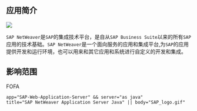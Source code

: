 ## 应用简介

![](favicon.ico)

`SAP NetWeaver`是`SAP`的集成技术平台，是自从`SAP Business Suite`以来的所有`SAP`应用的技术基础。`SAP NetWeaver`是一个面向服务的应用和集成平台,为`SAP`的应用提供开发和运行环境，也可以用来和其它应用和系统进行自定义的开发和集成。

## 影响范围

FOFA

```http
app="SAP-Web-Application-Server" && server="as java"
title="SAP NetWeaver Application Server Java" || body="SAP_logo.gif"
```



